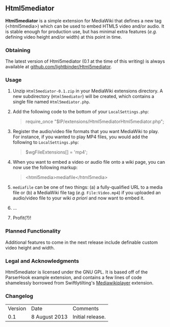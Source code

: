 ## Html5mediator ##

**Html5mediator** is a simple extension for MediaWiki that defines a new tag (&lt;html5media&gt;) which can be used to embed HTML5 video and/or audio.  It is stable enough for production use, but has minimal extra features (*e.g.* defining video height and/or width) at this point in time.

### Obtaining ###
The latest version of Html5mediator (0.1 at the time of this writing) is always available at [github.com/lightbinder/Html5mediator](https://github.com/lightbinder/Html5mediator).

### Usage ###
1. Unzip `Html5mediator-0.1.zip` in your MediaWiki extensions directory.  A new subdirectory (`Html5mediator`) will be created, which contains a single file named `Html5mediator.php`.
2. Add the following code to the bottom of your `LocalSettings.php`:
	> require_once "$IP/extensions/Html5mediatorHtml5mediator.php";
3. Register the audio/video file formats that you want MediaWiki to play.  For instance, if you wanted to play MP4 files, you would add the following to `LocalSettings.php`:

	> $wgFileExtensions[] = 'mp4';
4. When you want to embed a video or audio file onto a wiki page, you can now use the following markup:
 
	> &lt;html5media&gt;mediafile&lt;/html5media&gt; 
5. `mediafile` can be one of two things: (a) a fully-qualified URL to a media file or (b) a MediaWiki file tag (*e.g.* `File:Video.mp4`) if you uploaded an audio/video file to your wiki *a priori* and now want to embed it.
6. ...
7. Profit(?)!

### Planned Functionality ###
Additional features to come in the next release include definable custom video height and width.

### Legal and Acknowledgments ###
Html5mediator is licensed under the GNU GPL.  It is based off of the ParserHook example extension, and contains a few lines of code shamelessly borrowed from Swiftlytilting's [Mediawikiplayer](http://www.mediawiki.org/wiki/Extension:MediawikiPlayer) extension.

### Changelog ###
<table>
	<tr>
		<td>Version</td>
		<td>Date</td>
		<td>Comments</td>
	</tr>
	<tr>
		<td>0.1</td>
		<td>8 August 2013</td>
		<td>Initial release.</td>
	</tr>
</table>  